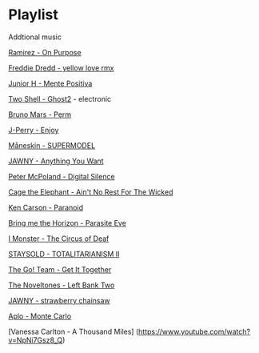 # Playlist
Addtional music 

[Ramirez - On Purpose](https://www.youtube.com/watch?v=P5ebgxdf0tQ)

[Freddie Dredd - yellow love rmx](https://www.youtube.com/watch?v=aufP-IYAMqU)

[Junior H - Mente Positiva](https://www.youtube.com/watch?v=q8cKZfOyFQE)

[Two Shell - Ghost2](https://www.youtube.com/watch?v=oniolbg6HAo) - electronic

[Bruno Mars - Perm](https://www.youtube.com/watch?v=ftXmvnL0ZOc&pp=ygUPcGVybSBicnVubyBtYXJz) 
  
[J-Perry - Enjoy](https://www.youtube.com/watch?v=PiPeFmaQQ7Q)

[Måneskin - SUPERMODEL](https://youtu.be/jODrVofka54?si=ha1GgMN7BhddlMfl)

[JAWNY - Anything You Want](https://www.youtube.com/watch?v=5a1Gew595MY)

[Peter McPoland - Digital Silence](https://www.youtube.com/watch?v=nOxH6KEh5n4)

[Cage the Elephant - Ain't No Rest For The Wicked](https://www.youtube.com/watch?v=HKtsdZs9LJo)

[Ken Carson - Paranoid](https://www.youtube.com/watch?v=_OpFTPt6G8o)

[Bring me the Horizon - Parasite Eve](https://www.youtube.com/watch?v=racmy7Y9P4M)

[I Monster - The Circus of Deaf](https://www.youtube.com/watch?v=RQJJ9T8xJN4)

[STAYSOLD - TOTALITARIANISM II](https://www.youtube.com/watch?v=lQ97OWG359I)

[The Go! Team - Get It Together](https://www.youtube.com/watch?v=ht0yLJt7K4I)

[The Noveltones - Left Bank Two](https://www.youtube.com/watch?v=yOzW3Qwfd_A)

[JAWNY - strawberry chainsaw](https://www.youtube.com/watch?v=AMh7FPlEnSU)

[Aplo - Monte Carlo](https://www.youtube.com/watch?v=zNjBbu_n2P4)

[Vanessa Carlton - A Thousand Miles] (https://www.youtube.com/watch?v=NpNi7Gsz8_Q)
